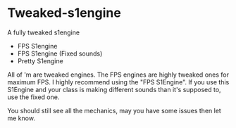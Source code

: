 # Tweaked-s1engine
A fully tweaked s1engine

- FPS S1engine
- FPS S1engine (Fixed sounds)
- Pretty S1engine

All of 'm are tweaked engines. The FPS engines are highly tweaked ones for maximum FPS. I highly recommend using the "FPS S1Engine". If you use this S1Engine and your class is making different sounds than it's supposed to, use the fixed one.

You should still see all the mechanics, may you have some issues then let me know.
